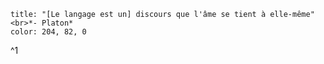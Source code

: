 ```ad-quote
title: "[Le langage est un] discours que l'âme se tient à elle-même"<br>*- Platon*
color: 204, 82, 0
```
^1
